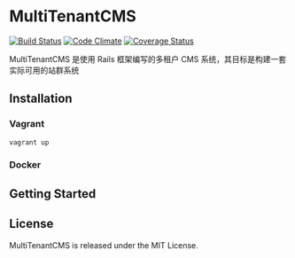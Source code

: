 # MultiTenantCMS

[![Build Status](https://travis-ci.org/wuwx/MultiTenantCMS.svg)](https://travis-ci.org/wuwx/MultiTenantCMS)
[![Code Climate](https://codeclimate.com/github/wuwx/MultiTenantCMS/badges/gpa.svg)](https://codeclimate.com/github/wuwx/MultiTenantCMS)
[![Coverage Status](https://codeclimate.com/github/wuwx/MultiTenantCMS/badges/coverage.svg)](https://codeclimate.com/github/wuwx/MultiTenantCMS/coverage)

MultiTenantCMS 是使用 Rails 框架编写的多租户 CMS 系统，其目标是构建一套实际可用的站群系统

## Installation

### Vagrant
```bash
vagrant up
```

### Docker

## Getting Started

## License

MultiTenantCMS is released under the MIT License.
